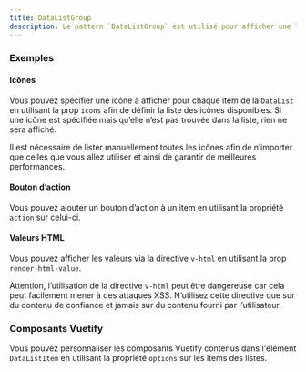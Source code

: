 ```yaml
---
title: DataListGroup
description: Le pattern `DataListGroup` est utilisé pour afficher une liste de `DataList`.
---
```


<doc-tabs>

<doc-tab-item label="Utilisation">

<doc-usage name="data-list-group"></doc-usage>

### Exemples

#### Icônes

Vous pouvez spécifier une icône à afficher pour chaque item de la `DataList` en utilisant la prop `icons` afin de définir la liste des icônes disponibles.
Si une icône est spécifiée mais qu’elle n’est pas trouvée dans la liste, rien ne sera affiché.

<doc-alert type="info">
Il est nécessaire de lister manuellement toutes les icônes afin de n’importer que celles que vous allez utiliser et ainsi de garantir de meilleures performances.
</doc-alert>

<doc-example file="data-list-group/icons"></doc-example>

#### Bouton d’action

Vous pouvez ajouter un bouton d’action à un item en utilisant la propriété `action` sur celui-ci.

<doc-example file="data-list-group/action"></doc-example>

#### Valeurs HTML

Vous pouvez afficher les valeurs via la directive `v-html` en utilisant la prop `render-html-value`.

<doc-alert type="warning">

Attention, l’utilisation de la directive `v-html` peut être dangereuse car cela peut facilement mener à des attaques XSS. N’utilisez cette directive que sur du contenu de confiance et jamais sur du contenu fourni par l’utilisateur.

</doc-alert>

<doc-example file="data-list-group/html-value"></doc-example>

</doc-tab-item>

<doc-tab-item label="API">
<doc-api name="data-list-group"></doc-api>
</doc-tab-item>

<doc-tab-item label="Personnalisation">

### Composants Vuetify

Vous pouvez personnaliser les composants Vuetify contenus dans l'élément `DataListItem` en utilisant la propriété `options` sur les items des listes.

<doc-example file="data-list-group/options"></doc-example>

</doc-tab-item>

</doc-tabs>

<doc-sticky-button icon="view-dashboard" title="Vue d'ensemble" target="../../demarrer/vue-ensemble"></doc-sticky-button>
